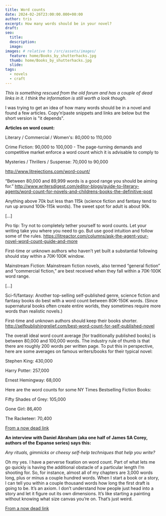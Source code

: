 ```yaml
---
title: Word counts
date: 2024-02-26T23:00:00.000+00:00
author: tris
excerpt: How many words should be in your novel?
draft: 
seo:
  title:
  description:
  image: 
images: # relative to /src/assets/images/
  feature: home/Books_by_shutterhacks.jpg
  thumb: home/Books_by_shutterhacks.jpg
  slide:
tags:
  - novels
  - craft
---
```

_This is something rescued from the old forum and has a couple of dead links in it. I think the information is still worth a look though._

I was trying to get an idea of how many words should be in a novel and found a few articles. Copy’n’paste snippets and links are below but the short version is "it depends".  

**Articles on word count:**

Literary / Commercial / Women's: 80,000 to 110,000 

Crime Fiction: 90,000 to 100,000 - The page-turning demands and competitive market enforce a word count which it is advisable to comply to 

Mysteries / Thrillers / Suspense: 70,000 to 90,000 

http://www.litrejections.com/word-count/  

“Between 80,000 and 89,999 words is a good range you should be aiming for.” 
http://www.writersdigest.com/editor-blogs/guide-to-literary-agents/word-count-for-novels-and-childrens-books-the-definitive-post  

Anything above 70k but less than 115k (science fiction and fantasy tend to run up around 100k-115k words). The sweet spot for adult is about 90k. 

[…] 

Pro tip: Try not to completely tether yourself to word counts. Let your writing take you where you need to go. But use good intuition and follow some of the rules.
https://litreactor.com/columns/ask-the-agent-your-novel-word-count-guide-and-more  

First-time or unknown authors who haven’t yet built a substantial following should stay within a 70K-100K window.

Mainstream Fiction: Mainstream fiction novels, also termed “general fiction” and “commercial fiction,” are best received when they fall within a 70K-100K word range.  

[…]  

Sci-fi/fantasy: Another top-selling self-published genre, science fiction and fantasy books do best with a word count between 80K-150K words. (Since supernatural books often create entire worlds, they sometimes require more words than realistic novels.) 

First-time and unknown authors should keep their books shorter.
http://selfpublishingrelief.com/best-word-count-for-self-published-novel  

The overall ideal word count average [for traditionally published books] is between 80,000 and 100,000 words. The industry rule of thumb is that there are roughly 200 words per written page. To put this in perspective, here are some averages on famous writers/books for their typical novel:

Stephen King: 430,000 

Harry Potter: 257,000 

Ernest Hemingway: 68,000  

Here are the word counts for some NY Times Bestselling Fiction Books:  

Fifty Shades of Grey: 105,000

Gone Girl: 86,400 

The Racketeer: 70,400

[From a now dead link](http://pandamoonpublishing.com/pandamoon/wordcounts.html)

**An interview with Daniel Abraham (aka one half of James SA Corey, authors of the Expanse series) says this:**

_Any rituals, gimmicks or cheesy self-help techniques that help you write?_

Oh my yes. I have a perverse fixation on word count. Part of what lets me go quickly is having the additional obstacle of a particular length I’m shooting for. So, for instance, almost all of my chapters are 3,000 words long, plus or minus a couple hundred words. When I start a book or a story, I can tell you within a couple thousand words how long the first draft is going to be. It’s an axiom. I don’t understand how people just head into a story and let it figure out its own dimensions. It’s like starting a painting without knowing what size canvas you’re on. That’s just weird.

[From a now dead link](http://craigengler.com/post/122771403527/writers-on-writing-daniel-abraham-aka-james) 